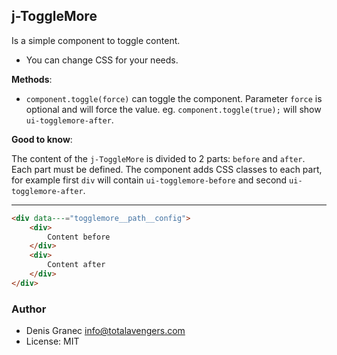 ## j-ToggleMore

Is a simple component to toggle content.

- You can change CSS for your needs.

__Methods__:

- `component.toggle(force)` can toggle the component. Parameter `force` is optional and will force the value. eg. `component.toggle(true);` will show `ui-togglemore-after`.

__Good to know__:

The content of the `j-ToggleMore` is divided to 2 parts: `before` and `after`. Each part must be defined. The component adds CSS classes to each part, for example first `div` will contain `ui-togglemore-before` and second `ui-togglemore-after`.

---

```html
<div data---="togglemore__path__config">
	<div>
		Content before
	</div>
	<div>
		Content after
	</div>
</div>
```

### Author

- Denis Granec <info@totalavengers.com>
- License: MIT